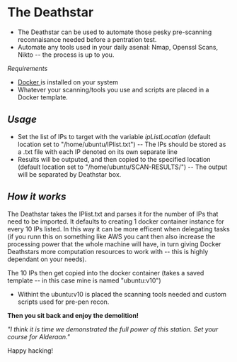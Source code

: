 
**The Deathstar**
==================

- The Deathstar can be used to automate those pesky pre-scanning reconnaisance needed before a pentration test. 
- Automate any tools used in your daily asenal: Nmap, Openssl Scans, Nikto -- the process is up to you.

*Requirements*
- [Docker ](https://github.com/docker "Docker")is installed on your system
- Whatever your scanning/tools you use and scripts are placed in a Docker template.

*Usage*
-----------

- Set the list of IPs to target with the variable *ipListLocation* (default location set to "/home/ubuntu/IPlist.txt")
-- The IPs should be stored as a .txt file with each IP denoted on its own separate line
- Results will be outputed, and then copied to the specified location (default location set to "/home/ubuntu/SCAN-RESULTS/")
-- The output will be separated by Deathstar box.

*How it works*
-----------------

The Deathstar takes the IPlist.txt and parses it for the number of IPs that need to be imported. It defaults to creating 1 docker container instance for every 10 IPs listed. In this way it can be more efficent when delegating tasks (if you runn this on something like AWS you cant then also increase the processing power that the whole machine will have, in turn giving Docker Deathstars more computation resources to work with -- this is highly dependant on your needs). 

The 10 IPs then get copied into the docker container (takes a saved template -- in this case mine is named "ubuntu:v10")
- Withint the ubuntu:v10 is placed the scanning tools needed and custom scripts used for pre-pen recon.


**Then you sit back and enjoy the demolition!**

*"I think it is time we demonstrated the full power of this station. Set your course for Alderaan."*

Happy hacking!
